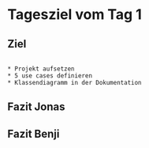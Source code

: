 # Tagesziel vom Tag 1

## Ziel
```

* Projekt aufsetzen
* 5 use cases definieren
* Klassendiagramm in der Dokumentation

```

## Fazit Jonas


## Fazit Benji

